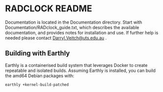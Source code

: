 # RADCLOCK README


Documentation is located in the Documentation directory.
Start with Documentation/RADclock_guide.txt, which describes the available
documentation, and provides notes for installation and use.
If further help is needed please contact Darryl.Veitch@uts.edu.au .


## Building with Earthly

Earthly is a containerised build system that leverages Docker to create repeatable and isolated builds. Assuming Earthly is installed, you can build the amd64 Debian packages with:


```
earthly +kernel-build-patched
```

